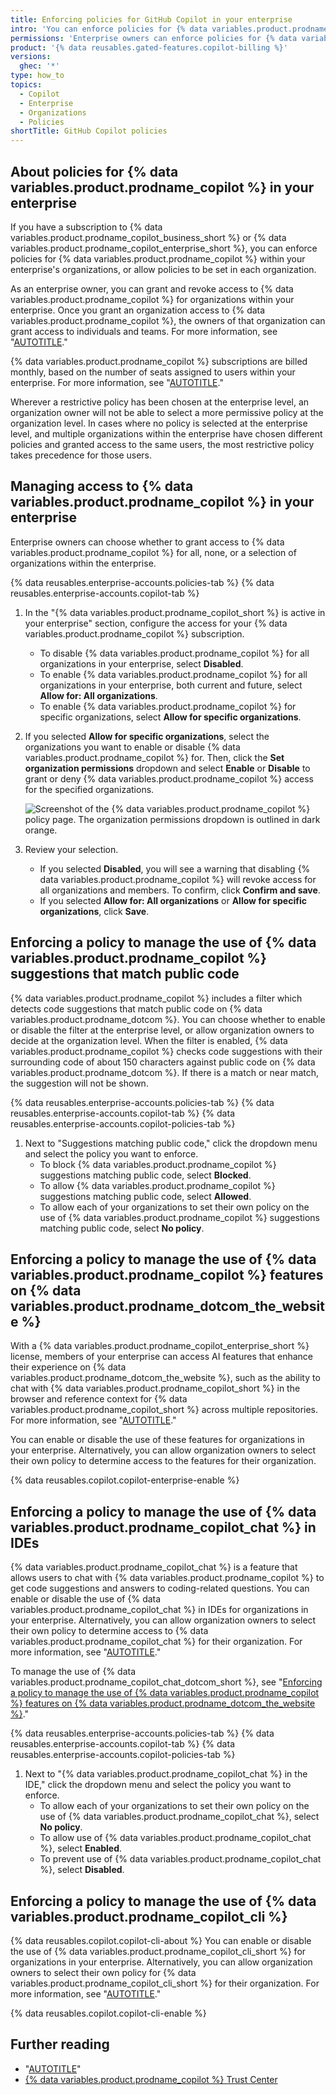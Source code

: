 ```yaml
---
title: Enforcing policies for GitHub Copilot in your enterprise
intro: 'You can enforce policies for {% data variables.product.prodname_copilot %} within your enterprise''s organizations, or allow policies to be set in each organization.'
permissions: 'Enterprise owners can enforce policies for {% data variables.product.prodname_copilot %} in an enterprise.'
product: '{% data reusables.gated-features.copilot-billing %}'
versions:
  ghec: '*'
type: how_to
topics:
  - Copilot
  - Enterprise
  - Organizations
  - Policies
shortTitle: GitHub Copilot policies
---
```


## About policies for {% data variables.product.prodname_copilot %} in your enterprise

If you have a subscription to {% data variables.product.prodname_copilot_business_short %} or {% data variables.product.prodname_copilot_enterprise_short %}, you can enforce policies for {% data variables.product.prodname_copilot %} within your enterprise's organizations, or allow policies to be set in each organization.

As an enterprise owner, you can grant and revoke access to {% data variables.product.prodname_copilot %} for organizations within your enterprise. Once you grant an organization access to {% data variables.product.prodname_copilot %}, the owners of that organization can grant access to individuals and teams. For more information, see "[AUTOTITLE](/copilot/configuring-github-copilot/configuring-github-copilot-settings-in-your-organization)."

{% data variables.product.prodname_copilot %} subscriptions are billed monthly, based on the number of seats assigned to users within your enterprise. For more information, see "[AUTOTITLE](/enterprise-cloud@latest/billing/managing-billing-for-github-copilot/about-billing-for-github-copilot#github-copilot-pricing-for-github-enterprise-cloud)."

Wherever a restrictive policy has been chosen at the enterprise level, an organization owner will not be able to select a more permissive policy at the organization level. In cases where no policy is selected at the enterprise level, and multiple organizations within the enterprise have chosen different policies and granted access to the same users, the most restrictive policy takes precedence for those users.

## Managing access to {% data variables.product.prodname_copilot %} in your enterprise

Enterprise owners can choose whether to grant access to {% data variables.product.prodname_copilot %} for all, none, or a selection of organizations within the enterprise.

{% data reusables.enterprise-accounts.policies-tab %}
{% data reusables.enterprise-accounts.copilot-tab %}
1. In the "{% data variables.product.prodname_copilot_short %} is active in your enterprise" section, configure the access for your {% data variables.product.prodname_copilot %} subscription.
    - To disable {% data variables.product.prodname_copilot %} for all organizations in your enterprise, select **Disabled**.
    - To enable {% data variables.product.prodname_copilot %} for all organizations in your enterprise, both current and future, select **Allow for: All organizations**.
    - To enable {% data variables.product.prodname_copilot %} for specific organizations, select **Allow for specific organizations**.

1. If you selected **Allow for specific organizations**, select the organizations you want to enable or disable {% data variables.product.prodname_copilot %} for. Then, click the **Set organization permissions** dropdown and select **Enable** or **Disable** to grant or deny {% data variables.product.prodname_copilot %} access for the specified organizations.

   ![Screenshot of the {% data variables.product.prodname_copilot %} policy page. The organization permissions dropdown is outlined in dark orange.](/assets/images/help/copilot/set-org-permissions-enterprise.png)

1. Review your selection.
    - If you selected **Disabled**, you will see a warning that disabling {% data variables.product.prodname_copilot %} will revoke access for all organizations and members. To confirm, click **Confirm and save**.
    - If you selected **Allow for: All organizations** or **Allow for specific organizations**, click **Save**.

## Enforcing a policy to manage the use of {% data variables.product.prodname_copilot %} suggestions that match public code

{% data variables.product.prodname_copilot %} includes a filter which detects code suggestions that match public code on {% data variables.product.prodname_dotcom %}. You can choose whether to enable or disable the filter at the enterprise level, or allow organization owners to decide at the organization level. When the filter is enabled, {% data variables.product.prodname_copilot %} checks code suggestions with their surrounding code of about 150 characters against public code on {% data variables.product.prodname_dotcom %}. If there is a match or near match, the suggestion will not be shown.

{% data reusables.enterprise-accounts.policies-tab %}
{% data reusables.enterprise-accounts.copilot-tab %}
{% data reusables.enterprise-accounts.copilot-policies-tab %}
1. Next to "Suggestions matching public code," click the dropdown menu and select the policy you want to enforce.
    - To block {% data variables.product.prodname_copilot %} suggestions matching public code, select **Blocked**.
    - To allow {% data variables.product.prodname_copilot %} suggestions matching public code, select **Allowed**.
    - To allow each of your organizations to set their own policy on the use of {% data variables.product.prodname_copilot %} suggestions matching public code, select **No policy**.

## Enforcing a policy to manage the use of {% data variables.product.prodname_copilot %} features on {% data variables.product.prodname_dotcom_the_website %}

With a {% data variables.product.prodname_copilot_enterprise_short %} license, members of your enterprise can access AI features that enhance their experience on {% data variables.product.prodname_dotcom_the_website %}, such as the ability to chat with {% data variables.product.prodname_copilot_short %} in the browser and reference context for {% data variables.product.prodname_copilot_short %} across multiple repositories. For more information, see "[AUTOTITLE](/copilot/github-copilot-enterprise/overview/github-copilot-enterprise-feature-set)."

You can enable or disable the use of these features for organizations in your enterprise. Alternatively, you can allow organization owners to select their own policy to determine access to the features for their organization.

{% data reusables.copilot.copilot-enterprise-enable %}

## Enforcing a policy to manage the use of {% data variables.product.prodname_copilot_chat %} in IDEs

{% data variables.product.prodname_copilot_chat %} is a feature that allows users to chat with {% data variables.product.prodname_copilot %} to get code suggestions and answers to coding-related questions. You can enable or disable the use of {% data variables.product.prodname_copilot_chat %} in IDEs for organizations in your enterprise. Alternatively, you can allow organization owners to select their own policy to determine access to {% data variables.product.prodname_copilot_chat %} for their organization. For more information, see "[AUTOTITLE](/copilot/github-copilot-chat/about-github-copilot-chat)."

To manage the use of {% data variables.product.prodname_copilot_chat_dotcom_short %}, see "[Enforcing a policy to manage the use of {% data variables.product.prodname_copilot %} features on {% data variables.product.prodname_dotcom_the_website %}](#enforcing-a-policy-to-manage-the-use-of-github-copilot-features-on-githubcom)."

{% data reusables.enterprise-accounts.policies-tab %}
{% data reusables.enterprise-accounts.copilot-tab %}
{% data reusables.enterprise-accounts.copilot-policies-tab %}
1. Next to "{% data variables.product.prodname_copilot_chat %} in the IDE," click the dropdown menu and select the policy you want to enforce.
    - To allow each of your organizations to set their own policy on the use of {% data variables.product.prodname_copilot_chat %}, select **No policy**.
    - To allow use of {% data variables.product.prodname_copilot_chat %}, select **Enabled**.
    - To prevent use of {% data variables.product.prodname_copilot_chat %}, select **Disabled**.

## Enforcing a policy to manage the use of {% data variables.product.prodname_copilot_cli %}

{% data reusables.copilot.copilot-cli-about %} You can enable or disable the use of {% data variables.product.prodname_copilot_cli_short %} for organizations in your enterprise. Alternatively, you can allow organization owners to select their own policy for {% data variables.product.prodname_copilot_cli_short %} for their organization. For more information, see "[AUTOTITLE](/copilot/github-copilot-in-the-cli/about-github-copilot-in-the-cli)."

{% data reusables.copilot.copilot-cli-enable %}

## Further reading

- "[AUTOTITLE](/free-pro-team@latest/site-policy/privacy-policies/github-copilot-business-privacy-statement)"
- [{% data variables.product.prodname_copilot %} Trust Center](https://resources.github.com/copilot-trust-center/)
